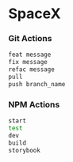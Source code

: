 # SpaceX

### Git Actions
```bash
feat message
fix message
refac message
pull
push branch_name
```

### NPM Actions
```bash
start
test
dev
build
storybook
```